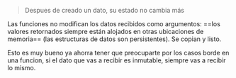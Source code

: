 > Despues de creado un dato, su estado no cambia más


Las funciones no modifican los datos recibidos como argumentos: ==los valores retornados siempre están alojados en otras ubicaciones de memoria== (las estructuras de datos son persistentes). Se copian y listo.

Esto es muy bueno ya ahorra tener que preocuparte por los casos borde en una funcion, si el dato que vas a recibir es inmutable, siempre vas a recibir lo mismo.